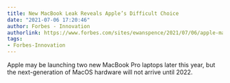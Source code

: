 ```yaml
---
title: New MacBook Leak Reveals Apple’s Difficult Choice
date: "2021-07-06 17:20:46"
author: Forbes - Innovation
authorlink: https://www.forbes.com/sites/ewanspence/2021/07/06/apple-macbook-pro-m1x-macbook-air-m2-macos-specs-release-date-delay/
tags:
- Forbes-Innovation
---
```

Apple may be launching two new MacBook Pro laptops later this year, but the next-generation of MacOS hardware will not arrive until 2022.
